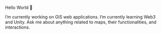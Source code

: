 Hello World 👋

I’m currently working on GIS web applications.
I’m currently learning Web3 and Unity.
Ask me about anything related to maps, their functionalities, and interactions.
